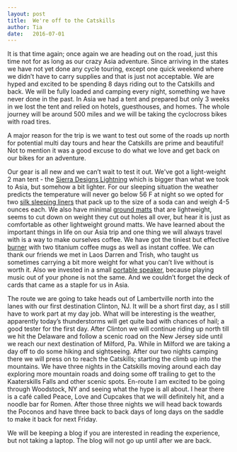 ```yaml
---
layout: post
title:  We're off to the Catskills
author: Tia
date:   2016-07-01
---
```


It is that time again; once again we are heading out on the road, just this time not for as long as our crazy Asia adventure. Since arriving in the states we have not yet done any cycle touring, except one quick weekend where we didn’t have to carry supplies and that is just not acceptable. We are hyped and excited to be spending 8 days riding out to the Catskills and back. We will be fully loaded and camping every night, something we have never done in the past. In Asia we had a tent and prepared but only 3 weeks in we lost the tent and relied on hotels, guesthouses, and homes. The whole journey will be around 500 miles and we will be taking the cyclocross bikes with road tires.

A major reason for the trip is we want to test out some of the roads up north for potential multi day tours and hear the Catskills are prime and beautiful! Not to mention it was a good excuse to do what we love and get back on our bikes for an adventure.

Our gear is all new and we can’t wait to test it out. We've got a light-weight 2 man tent - the [Sierra Designs Lightning](https://sierradesigns.com/lightning-2/ "Sierra Designs Lightning tent") which is bigger than what we took to Asia, but somehow a bit lighter. For our sleeping situation the weather predicts the temperature will never go below 56 F at night so we opted for two [silk sleeping liners](https://www.grandtrunk.com/products/silk-sleep-sacks "Silk sleeping bag liners") that pack up to the size of a soda can and weigh 4-5 ounces each. We also have minimal [ground matts](https://www.amazon.co.uk/Klymit-Inertia-Zone-Inflatable-Sleeping/dp/B00GK4LUXQ "Ground matts") that are lightweight, seems to cut down on weight they cut out holes all over, but hear it is just as comfortable as other lightweight ground matts. We have learned about the important things in life on our Asia trip and one thing we will always travel with is a way to make ourselves coffee. We have got the tiniest but effective [burner](https://www.campmor.com/c/vargo-triad-titanium-alcohol-stove-67127 "Vargo triad burner") with two titanium coffee mugs as well as instant coffee. We can thank our friends we met in Laos Darren and Trish, who taught us sometimes carrying a bit more weight for what you can’t live without is worth it. Also we invested in a small [portable speaker](https://www.amazon.com/Bose-SoundLink-Color-Bluetooth-Speaker/dp/B00N32I2Q6 "Portable speaker"), because playing music out of your phone is not the same. And we couldn’t forget the deck of cards that came as a staple for us in Asia.

The route we are going to take heads out of Lambertville north into the lanes with our first destination Clinton, NJ. It will be a short first day, as I still have to work part at my day job. What will be interesting is the weather, apparently today’s thunderstorms will get quite bad with chances of hail; a good tester for the first day. After Clinton we will continue riding up north till we hit the Delaware and follow a scenic road on the New Jersey side until we reach our next destination of Milford, Pa. While in Milford we are taking a day off to do some hiking and sightseeing. After our two nights camping there we will press on to reach the Catskills; starting the climb up into the mountains. We have three nights in the Catskills moving around each day exploring more mountain roads and doing some off trailing to get to the Kaaterskills Falls and other scenic spots. En-route I am excited to be going through Woodstock, NY and seeing what the hype is all about. I hear there is a café called Peace, Love and Cupcakes that we will definitely hit, and a noodle bar for Romen. After those three nights we will head back towards the Poconos and have three back to back days of long days on the saddle to make it back for next Friday.
 
We will be keeping a blog if you are interested in reading the experience, but not taking a laptop. The blog will not go up until after we are back. 
